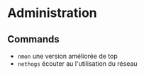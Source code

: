 # Administration

## Commands

- `nmon` une version améliorée de top
- `nethogs` écouter au l'utilisation du réseau

